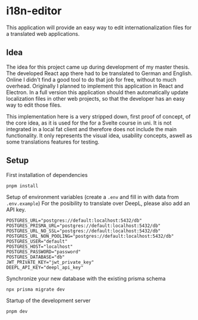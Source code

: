 # i18n-editor

This application will provide an easy way to edit internationalization files for a translated web applications.

## Idea

The idea for this project came up during development of my master thesis. The developed React app there had to be translated to German and English. Online I didn't find a good tool to do that job for free, without to much overhead. Originally I planned to implement this application in React and Electron. In a full version this application should then automatically update localization files in other web projects, so that the developer has an easy way to edit those files.

This implementation here is a very stripped down, first proof of concept, of the core idea, as it is used for the for a Svelte course in uni. It is not integrated in a local fat client and therefore does not include the main functionality. It only represents the visual idea, usability concepts, aswell as some translations features for testing.

## Setup

First installation of dependencies

```
pnpm install
```

Setup of environment variables (create a `.env` and fill in with data from `.env.example`)
For the posibility to translate over DeepL, please also add an API key.

```
POSTGRES_URL="postgres://default:localhost:5432/db"
POSTGRES_PRISMA_URL="postgres://default:localhost:5432/db"
POSTGRES_URL_NO_SSL="postgres://default:localhost:5432/db"
POSTGRES_URL_NON_POOLING="postgres://default:localhost:5432/db"
POSTGRES_USER="default"
POSTGRES_HOST="localhost"
POSTGRES_PASSWORD="password"
POSTGRES_DATABASE="db"
JWT_PRIVATE_KEY="jwt_private_key"
DEEPL_API_KEY="deepl_api_key"
```

Synchronize your new database with the existing prisma schema

```
npx prisma migrate dev
```

Startup of the development server

```
pnpm dev
```
